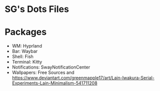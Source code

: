 # SG's Dots Files
# Packages

- WM: Hyprland
- Bar: Waybar
- Shell: Fish
- Terminal: Kitty
- Notifications: SwayNotificationCenter
- Wallpapers: Free Sources and https://www.deviantart.com/greenmapple17/art/Lain-Iwakura-Serial-Experiments-Lain-Minimalism-541711208
